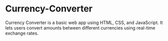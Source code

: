 # Currency-Converter
Currency Converter is a basic web app using HTML, CSS, and JavaScript. It lets users convert amounts between different currencies using real-time exchange rates.
